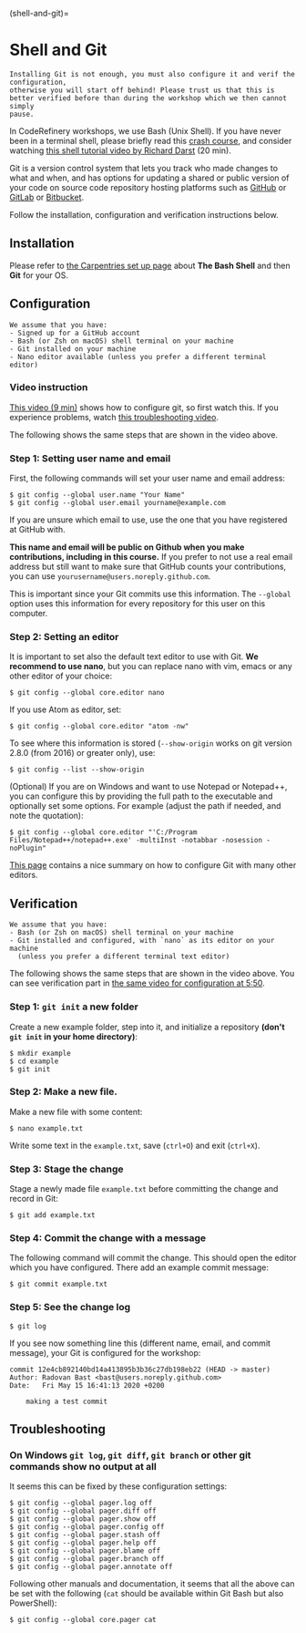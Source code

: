 (shell-and-git)=

# Shell and Git

```{note}
Installing Git is not enough, you must also configure it and verif the
configuration,
otherwise you will start off behind! Please trust us that this is
better verified before than during the workshop which we then cannot simply
pause.
```

In CodeRefinery workshops, we use Bash (Unix Shell). If you have never been in
a terminal shell, please briefly read this [crash
course](https://scicomp.aalto.fi/scicomp/shell/), and consider watching
[this shell tutorial video by Richard Darst](https://youtu.be/56p6xX0aToI) (20
min).

Git is a version control system that lets you track who made changes to what
and when, and has options for updating a shared or public version of your code
on source code repository hosting platforms such as
[GitHub](https://github.com) or [GitLab](https://gitlab.com) or
[Bitbucket](https://bitbucket.org/).

Follow the installation, configuration and verification instructions below.


## Installation

Please refer to [the Carpentries set up
page](https://carpentries.github.io/workshop-template/#shell) about **The Bash
Shell** and then **Git** for your OS.


## Configuration

```{prereq}
We assume that you have:
- Signed up for a GitHub account
- Bash (or Zsh on macOS) shell terminal on your machine
- Git installed on your machine
- Nano editor available (unless you prefer a different terminal editor)
```


### Video instruction

[This video (9
min)](https://www.youtube.com/watch?v=WdDTp8NeHBs&list=PLpLblYHCzJACyKCfHnPwRruOxllNoHsEg)
shows how to configure git, so first watch this.  If you experience problems,
watch [this troubleshooting
video](https://www.youtube.com/watch?v=B27pUBrWp5w&list=PLpLblYHCzJACyKCfHnPwRruOxllNoHsEg).

The following shows the same steps that are shown in the video above.


### Step 1: Setting user name and email

First, the following commands will set your user name and email address:
```shell
$ git config --global user.name "Your Name"
$ git config --global user.email yourname@example.com
```

If you are unsure which email to use, use the one that you have registered at
GitHub with.

**This name and email will be public on Github when you make
contributions, including in this course.**  If you prefer to not use a real email address but still want to make sure that
GitHub counts your contributions, you can use
`yourusername@users.noreply.github.com`.

This is important since your Git commits use this information.  The `--global`
option uses this information for every repository for this user on
this computer.


### Step 2: Setting an editor

It is important to set also the default text editor to use with Git.  **We
recommend to use nano**, but you can replace nano with vim, emacs or any other
editor of your choice:
```shell
$ git config --global core.editor nano
```

If you use Atom as editor, set:
```shell
$ git config --global core.editor "atom -nw"
```

To see where this information is stored (`--show-origin` works on git version
2.8.0 (from 2016) or greater only), use:
```shell
$ git config --list --show-origin
```

(Optional) If you are on Windows and want to use Notepad or Notepad++, you can
configure this by providing the full path to the executable and optionally set
some options. For example (adjust the path if needed, and note the quotation):
```shell
$ git config --global core.editor "'C:/Program Files/Notepad++/notepad++.exe' -multiInst -notabbar -nosession -noPlugin"
```

[This page](https://swcarpentry.github.io/git-novice/02-setup/index.html)
contains a nice summary on how to configure Git with many other editors.


## Verification

```{prereq}
We assume that you have:
- Bash (or Zsh on macOS) shell terminal on your machine
- Git installed and configured, with `nano` as its editor on your machine
  (unless you prefer a different terminal text editor)
```

The following shows the same steps that are shown in the video above.  You can
see verification part in [the same video for configuration at
5:50](https://www.youtube.com/watch?v=WdDTp8NeHBs&t=350s).


### Step 1: `git init` a new folder

Create a new example folder, step into it, and initialize a repository **(don't
`git init` in your home directory)**:
```shell
$ mkdir example
$ cd example
$ git init
```

### Step 2: Make a new file.

Make a new file with some content:
```shell
$ nano example.txt
```
Write some text in the `example.txt`, save (`ctrl+O`) and exit (`ctrl+X`).


### Step 3: Stage the change

Stage a newly made file `example.txt` before committing the change and record in
Git:
```shell
$ git add example.txt
```


### Step 4: Commit the change with a message

The following command will commit the change. This should open the editor which
you have configured. There add an example commit message:
```shell
$ git commit example.txt
```

### Step 5: See the change log

```shell
$ git log
```

If you see now something line this (different name, email, and commit message),
your Git is configured for the workshop:
```text
commit 12e4cb892140bd14a413895b3b36c27db198eb22 (HEAD -> master)
Author: Radovan Bast <bast@users.noreply.github.com>
Date:   Fri May 15 16:41:13 2020 +0200

    making a test commit
```


## Troubleshooting

### On Windows `git log`, `git diff`, `git branch` or other git commands show no output at all

It seems this can be fixed by these configuration settings:
```
$ git config --global pager.log off
$ git config --global pager.diff off
$ git config --global pager.show off
$ git config --global pager.config off
$ git config --global pager.stash off
$ git config --global pager.help off
$ git config --global pager.blame off
$ git config --global pager.branch off
$ git config --global pager.annotate off
```

Following other manuals and documentation, it seems that all the above can be set with the following
(`cat` should be available within Git Bash but also PowerShell):
```
$ git config --global core.pager cat
```
